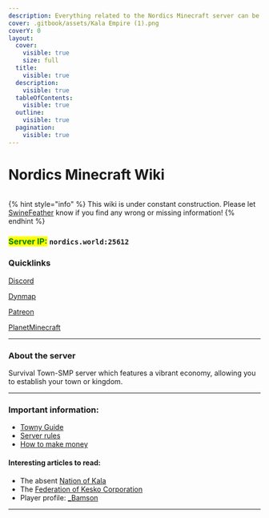 ```yaml
---
description: Everything related to the Nordics Minecraft server can be found here!
cover: .gitbook/assets/Kala Empire (1).png
coverY: 0
layout:
  cover:
    visible: true
    size: full
  title:
    visible: true
  description:
    visible: true
  tableOfContents:
    visible: true
  outline:
    visible: true
  pagination:
    visible: true
---
```


# Nordics Minecraft Wiki

<figure><img src=".gitbook/assets/NU BannerFlags (1).png" alt=""><figcaption></figcaption></figure>

{% hint style="info" %}
This wiki is under constant construction. Please let [SwineFeather](misc/personnel-list/swinefeather.md) know if you find any wrong or missing information!
{% endhint %}

### &#x20;<mark style="color:green;">Server  IP:</mark> `nordics.world:25612`



### Quicklinks

[Discord](https://discord.gg/nordics)

[Dynmap](http://www.nordics.world:8123)

[Patreon](https://www.patreon.com/nordics)

[PlanetMinecraft](https://www.planetminecraft.com/server/nordics-minecraft-server/)

***

### About the server

Survival Town-SMP server which features a vibrant economy, allowing you to establish your town or kingdom.

***

### Important information:

* [Towny Guide](the-world/town-administration/towny-guide.md)
* [Server rules](new-players/server-rules.md)
* [How to make money](the-world/economy/make-money.md)

#### Interesting articles to read:

* The absent [Nation of Kala](the-world/civilization/nations/absent-nations/kala.md)
* The [Federation of Kesko Corporation](the-world/civilization/nations/present-nations/kesko-corporation/)
* Player profile: [\_Bams](the-world/civilization/towns/finland-region/garvia/garvian-residents/bamson.md)[on](the-world/civilization/towns/finland-region/garvia/garvian-residents/bamson.md)

***





